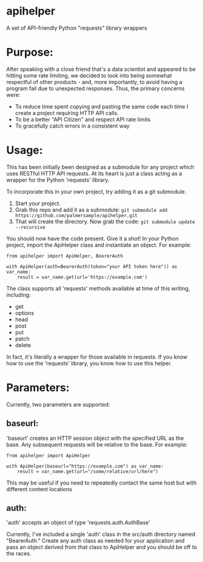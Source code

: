 # apihelper
A set of API-friendly Python "requests" library wrappers

# Purpose:
After speaking with a close friend that's a data scientist and appeared to be hitting some rate limiting, we decided to look into being somewhat respectful of other products - and, more importantly, to avoid having a program fail due to unexpected responses.  Thus, the primary concerns were:

- To reduce time spent copying and pasting the same code each time I create a project requiring HTTP API calls.
- To be a better "API Citizen" and respect API rate limits
- To gracefully catch errors in a consistent way

# Usage:
This has been initially been designed as a submodule for any project which uses RESTful HTTP API requests.  At its heart is just a class acting as a wrapper for the Python 'requests' library.

To incorporate this in your own project, try adding it as a git submodule.

1. Start your project.
2. Grab this repo and add it as a submodule: `git submodule add https://github.com/palmersample/apihelper.git`
3. That will create the directory.  Now grab the code: `git submodule update --recursive`

You should now have the code present.  Give it a shot!  In your Python project, import the ApiHelper class and instantiate an object.  For example:

```
from apihelper import ApiHelper, BearerAuth

with ApiHelper(auth=BearerAuth(token="your API token here")) as var_name:
    result = var_name.get(url='https://example.com')
```

The class supports all 'requests' methods available at time of this writing, including:
- get
- options
- head
- post
- put
- patch
- delete

In fact, it's literally a wrapper for those available in requests.  If you know how to use the 'requests' library, you know how to use this helper.

# Parameters:
Currently, two parameters are supported:
## baseurl:
'baseurl' creates an HTTP session object with the specified URL as the base.  Any subsequent requests will be relative to the base.  For example:

```
from apihelper import ApiHelper

with ApiHelper(baseurl="https://example.com") as var_name:
    result = var_name.get(url="/some/relative/url/here")
```
This may be useful if you need to repeatedly contact the same host but with different content locations

## auth:
'auth' accepts an object of type 'requests.auth.AuthBase'

Currently, I've included a single 'auth' class in the src/auth directory named "BearerAuth."  Create any auth class as needed for your application and pass an object derived from that class to ApiHelper and you should be off to the races.
